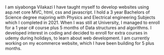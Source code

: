 I am siyabonga Vilakazi
I have taught myself to develop websites using asp.net core MVC, html, css and javascript.
I hold a 3 year Bachelors of Science degree majoring with Physics and Electrical engineering  Subjects which I completed in 2021. 
When I was still at University, I managed to enroll for a 1 year c# course plus 5 months of Data structures and algorithms.
I developed interest in coding and decided to enroll for extra courses in udemy during holidays, to learn about web development.
I am currently working on my ecommerce website, which I have been building for 5 plus months.
